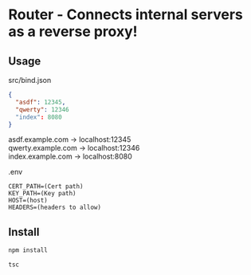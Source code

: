# Router - Connects internal servers as a reverse proxy!

## Usage

src/bind.json

```json
{
  "asdf": 12345,
  "qwerty": 12346
  "index": 8080
}
```

asdf.example.com -> localhost:12345  
qwerty.example.com -> localhost:12346  
index.example.com -> localhost:8080

.env

```
CERT_PATH=(Cert path)
KEY_PATH=(Key path)
HOST=(host)
HEADERS=(headers to allow)
```

## Install

```bash
npm install

tsc
```
